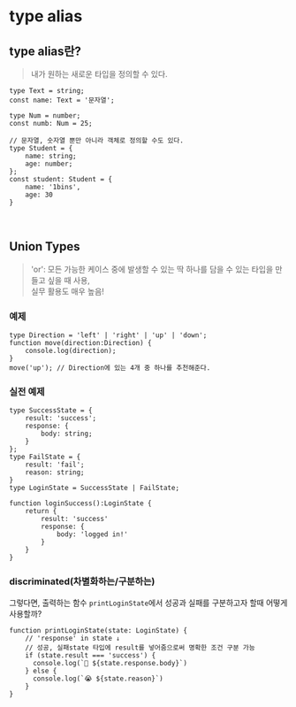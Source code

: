 # type alias

## type alias란?
> 내가 원하는 새로운 타입을 정의할 수 있다.
```
type Text = string;
const name: Text = '문자열';

type Num = number;
const numb: Num = 25;

// 문자열, 숫자열 뿐만 아니라 객체로 정의할 수도 있다.
type Student = {
    name: string;
    age: number;
};
const student: Student = {
    name: '1bins',
    age: 30
}
```

<br>

## Union Types
> 'or': 모든 가능한 케이스 중에 발생할 수 있는 딱 하나를 담을 수 있는 타입을 만들고 싶을 때 사용,
> <br> 실무 활용도 매우 높음!
### 예제
```
type Direction = 'left' | 'right' | 'up' | 'down';
function move(direction:Direction) {
    console.log(direction);
}
move('up'); // Direction에 있는 4개 중 하나를 추천해준다.
```
### 실전 예제
```
type SuccessState = {
    result: 'success';
    response: {
        body: string;
    }
};
type FailState = {
    result: 'fail';
    reason: string;
}
type LoginState = SuccessState | FailState;

function loginSuccess():LoginState {
    return {
        result: 'success'
        response: {
            body: 'logged in!'
        }
    }
}
```
### discriminated(차별화하는/구분하는)
그렇다면, 출력하는 함수 `printLoginState`에서 성공과 실패를 구분하고자 할때 어떻게 사용할까?
```
function printLoginState(state: LoginState) {
    // 'response' in state ↓
    // 성공, 실패state 타입에 result를 넣어줌으로써 명확한 조건 구분 가능
    if (state.result === 'success') {
      console.log(`🎉 ${state.response.body}`)
    } else {
      console.log(`😭 ${state.reason}`)
    }
}
```